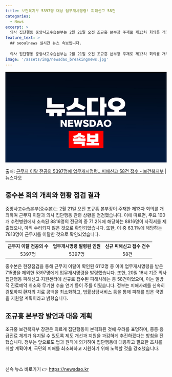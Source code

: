 ```yaml
---
title: 보건복지부 5397명 대상 업무개시명령! 피해신고 58건
categories:
  - News
excerpt: >
  의사 집단행동 중앙사고수습본부는 2월 21일 오전 조규홍 본부장 주재로 제13차 회의를 개최하고, 의사 집단…
feature_text: >
  ## seoulnews 실시간 뉴스 속보입니다.

  의사 집단행동 중앙사고수습본부는 2월 21일 오전 조규홍 본부장 주재로 제13차 회의를 개최하고, 의사 집단…
image: '/assets/img/newsdao_breakingnews.jpg'
---
```


![뉴스다오 속보](/assets/img/newsdao_breakingnews.jpg)

<p>출처: <a href="https://newsdao.kr/3197" rel="dofollow">근무지 이탈 전공의 5397명에 업무개시명령…피해신고 58건 접수 - 보건복지부</a> | 뉴스다오</p>

<h2 data-ke-size="size26">중수본 회의 개최와 현황 점검 결과</h2>
<p data-ke-size="size16">중앙사고수습본부(중수본)는 2월 21일 오전 조규홍 본부장이 주재한 제13차 회의를 개최하여 근무지 이탈과 의사 집단행동 관련 상황을 점검했습니다. 이에 따르면, 주요 100개 수련병원에서 소속된 8816명의 전공의 중 71.2%에 해당하는 8816명이 사직서를 제출했으나, 아직 수리되지 않은 것으로 확인되었습니다. 또한, 이 중 63.1%에 해당하는 7813명이 근무지를 이탈한 것으로 확인되었습니다.</p>
<table>
  <tr>
    <td style="text-align: center; height: 17px;"><b>근무지 이탈 전공의 수</b></td>
    <td style="text-align: center; height: 17px;"><b>업무개시명령 발령된 인원</b></td>
    <td style="text-align: center; height: 17px;"><b>신규 피해신고 접수 건수</b></td>
  </tr>
  <tr>
    <td style="text-align: center; height: 17px;">5397명</td>
    <td style="text-align: center; height: 17px;">5397명</td>
    <td style="text-align: center; height: 17px;">58건</td>
  </tr>
</table>
<p data-ke-size="size16">중수본은 현장점검을 통해 근무지 이탈이 확인된 6112명 중 이미 업무개시명령을 받은 715명을 제외한 5397명에게 업무개시명령을 발령했습니다. 또한, 20일 18시 기준 의사 집단행동 피해신고·지원센터에 신규로 접수된 피해사례는 총 58건이었으며, 이는 일방적 진료예약 취소와 무기한 수술 연기 등이 주를 이뤘습니다. 정부는 피해사례를 신속히 검토하여 환자의 치료 공백을 최소화하고, 법률상담서비스 등을 통해 피해를 입은 국민을 지원할 계획이라고 밝혔습니다.</p>

<h2 data-ke-size="size26">조규홍 본부장 발언과 대응 계획</h2>
<p data-ke-size="size16">조규홍 보건복지부 장관은 의료계 집단행동이 본격화된 것에 우려를 표명하며, 중증·응급진료 체계가 유지될 수 있도록 제도 개선과 지원을 과감하게 추진하겠다는 방침을 전했습니다. 정부는 앞으로도 법과 원칙에 의거하여 집단행동에 대응하고 필요한 조치를 취할 계획이며, 국민의 피해를 최소화하고 지원하기 위해 노력할 것을 강조했습니다.</p>

<p data-ke-size="size16">&nbsp;</p> 

신속 뉴스 바로가기 👉 <a href="https://newsdao.kr" rel="dofollow">https://newsdao.kr</a>


